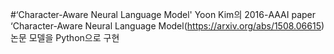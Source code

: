 #‘Character-Aware Neural Language Model' 
Yoon Kim의 2016-AAAI paper ‘Character-Aware Neural Language Model(https://arxiv.org/abs/1508.06615) 논문 모델을 Python으로 구현 

